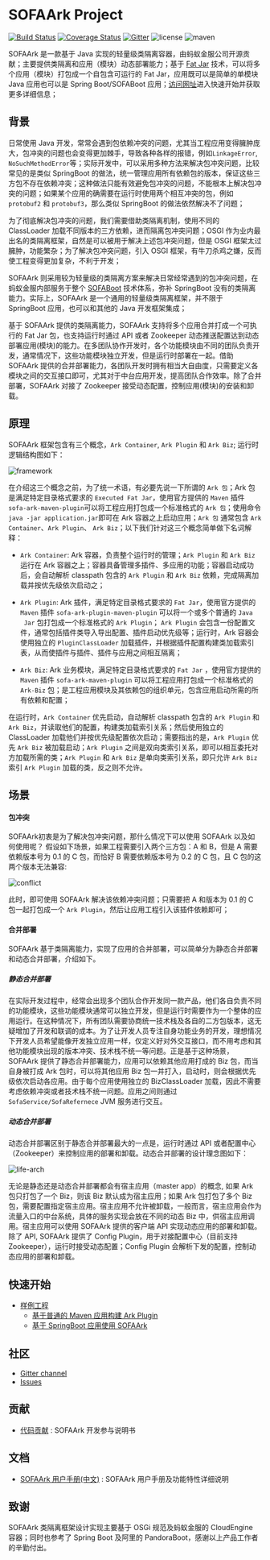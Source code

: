 # SOFAArk Project

[![Build Status](https://travis-ci.org/sofastack/sofa-ark.svg?branch=master)](https://travis-ci.org/sofastack/sofa-ark)
[![Coverage Status](https://codecov.io/gh/sofastack/sofa-ark/branch/master/graph/badge.svg)](https://codecov.io/gh/sofastack/sofa-ark/branch/master/graph/badge.svg)
[![Gitter](https://img.shields.io/badge/chat-on%20gitter-orange.svg)](https://gitter.im/sofa-ark/Lobby)
![license](https://img.shields.io/badge/license-Apache--2.0-green.svg)
![maven](https://img.shields.io/nexus/r/https/oss.sonatype.org/com.alipay.sofa/sofa-ark-all.svg)

SOFAArk 是一款基于 Java 实现的轻量级类隔离容器，由蚂蚁金服公司开源贡献；主要提供类隔离和应用（模块）动态部署能力；基于 [Fat Jar](https://docs.spring.io/spring-boot/docs/current/reference/html/executable-jar.html#executable-jar-jar-file-structure) 技术，可以将多个应用（模块）打包成一个自包含可运行的 Fat Jar，应用既可以是简单的单模块 Java 应用也可以是 Spring Boot/SOFABoot 应用；[访问网址](https://www.sofastack.tech/sofa-boot/docs/sofa-ark-readme?lang=zh-cn)进入快速开始并获取更多详细信息；

## 背景
日常使用 Java 开发，常常会遇到包依赖冲突的问题，尤其当工程应用变得臃肿庞大，包冲突的问题也会变得更加棘手，导致各种各样的报错，例如`LinkageError`, `NoSuchMethodError`等；实际开发中，可以采用多种方法来解决包冲突问题，比较常见的是类似 SpringBoot 的做法，统一管理应用所有依赖包的版本，保证这些三方包不存在依赖冲突；这种做法只能有效避免包冲突的问题，不能根本上解决包冲突的问题；如果某个应用的确需要在运行时使用两个相互冲突的包，例如 `protobuf2` 和 `protobuf3`，那么类似 SpringBoot 的做法依然解决不了问题；

为了彻底解决包冲突的问题，我们需要借助类隔离机制，使用不同的 ClassLoader 加载不同版本的三方依赖，进而隔离包冲突问题；OSGI 作为业内最出名的类隔离框架，自然是可以被用于解决上述包冲突问题，但是 OSGI 框架太过臃肿，功能繁杂；为了解决包冲突问题，引入 OSGI 框架，有牛刀杀鸡之嫌，反而使工程变得更加复杂，不利于开发；

SOFAArk 则采用较为轻量级的类隔离方案来解决日常经常遇到的包冲突问题，在蚂蚁金服内部服务于整个 [SOFABoot](https://github.com/sofastack/sofa-boot) 技术体系，弥补 SpringBoot 没有的类隔离能力。实际上，SOFAArk 是一个通用的轻量级类隔离框架，并不限于 SpringBoot 应用，也可以和其他的 Java 开发框架集成；

基于 SOFAArk 提供的类隔离能力，SOFAArk 支持将多个应用合并打成一个可执行的 Fat Jar 包，也支持运行时通过 API 或者 Zookeeper 动态推送配置达到动态部署应用(模块)的能力。在多团队协作开发时，各个功能模块由不同的团队负责开发，通常情况下，这些功能模块独立开发，但是运行时部署在一起。借助 SOFAArk 提供的合并部署能力，各团队开发时拥有相当大自由度，只需要定义各模块之间的交互接口即可，尤其对于中台应用开发，提高团队合作效率。除了合并部署，SOFAArk 对接了 Zookeeper 接受动态配置，控制应用(模块)的安装和卸载。



## 原理
SOFAArk 框架包含有三个概念，`Ark Container`, `Ark Plugin` 和 `Ark Biz`; 运行时逻辑结构图如下： 

![framework](resource/SOFA-Ark-Framework.png)

在介绍这三个概念之前，为了统一术语，有必要先说一下所谓的 `Ark 包`；Ark 包是满足特定目录格式要求的 `Executed Fat Jar`，使用官方提供的 `Maven` 插件 `sofa-ark-maven-plugin`可以将工程应用打包成一个标准格式的 `Ark 包`；使用命令 `java -jar application.jar`即可在 Ark 容器之上启动应用；`Ark 包` 通常包含 `Ark Container`、`Ark Plugin`、 `Ark Biz`；以下我们针对这三个概念简单做下名词解释：

+ `Ark Container`: Ark 容器，负责整个运行时的管理；`Ark Plugin` 和 `Ark Biz` 运行在 Ark 容器之上；容器具备管理多插件、多应用的功能；容器启动成功后，会自动解析 classpath 包含的 `Ark Plugin` 和 `Ark Biz` 依赖，完成隔离加载并按优先级依次启动之；

+ `Ark Plugin`: Ark 插件，满足特定目录格式要求的 `Fat Jar`，使用官方提供的 `Maven` 插件 `sofa-ark-plugin-maven-plugin` 可以将一个或多个普通的 `Java  Jar` 包打包成一个标准格式的 `Ark Plugin`； `Ark Plugin` 会包含一份配置文件，通常包括插件类导入导出配置、插件启动优先级等；运行时，Ark 容器会使用独立的 `PluginClassLoader` 加载插件，并根据插件配置构建类加载索引表，从而使插件与插件、插件与应用之间相互隔离；

+ `Ark Biz`: Ark 业务模块，满足特定目录格式要求的 `Fat Jar` ，使用官方提供的 `Maven` 插件 `sofa-ark-maven-plugin` 可以将工程应用打包成一个标准格式的 `Ark-Biz` 包；是工程应用模块及其依赖包的组织单元，包含应用启动所需的所有依赖和配置；

在运行时，`Ark Container` 优先启动，自动解析 classpath 包含的 `Ark Plugin` 和 `Ark Biz`，并读取他们的配置，构建类加载索引关系；然后使用独立的 ClassLoader 加载他们并按优先级配置依次启动；需要指出的是，`Ark Plugin` 优先 `Ark Biz` 被加载启动；`Ark Plugin` 之间是双向类索引关系，即可以相互委托对方加载所需的类；`Ark Plugin` 和 `Ark Biz` 是单向类索引关系，即只允许 `Ark Biz` 索引 `Ark Plugin` 加载的类，反之则不允许。

## 场景
#### 包冲突
SOFAArk初衷是为了解决包冲突问题，那什么情况下可以使用 SOFAArk 以及如何使用呢？ 假设如下场景，如果工程需要引入两个三方包：A 和 B，但是 A 需要依赖版本号为 0.1 的 C 包，而恰好 B 需要依赖版本号为 0.2 的 C 包，且 C 包的这两个版本无法兼容:

![conflict](resource/SOFA-Ark-Conflict.png)

此时，即可使用 SOFAArk 解决该依赖冲突问题；只需要把 A 和版本为 0.1 的 C 包一起打包成一个 `Ark Plugin`，然后让应用工程引入该插件依赖即可；

#### 合并部署
SOFAArk 基于类隔离能力，实现了应用的合并部署，可以简单分为静态合并部署和动态合并部署，介绍如下。

##### 静态合并部署
在实际开发过程中，经常会出现多个团队合作开发同一款产品，他们各自负责不同的功能模块，这些功能模块通常可以独立开发，但是运行时需要作为一个整体的应用运行。在这种情况下，所有团队需要协商统一技术栈及各自的二方包版本，这无疑增加了开发和联调的成本。为了让开发人员专注自身功能业务的开发，理想情况下开发人员希望能像开发独立应用一样，仅定义好对外交互接口，而不用考虑和其他功能模块出现的版本冲突、技术栈不统一等问题。正是基于这种场景，SOFAArk 提供了静态合并部署能力，应用可以依赖其他应用打成的 Biz 包，而当自身被打成 Ark 包时，可以将其他应用 Biz 包一并打入，启动时，则会根据优先级依次启动各应用。由于每个应用使用独立的 BizClassLoader 加载，因此不需要考虑依赖冲突或者技术栈不统一问题。应用之间则通过 `SofaService/SofaRefernece` JVM 服务进行交互。

##### 动态合并部署
动态合并部署区别于静态合并部署最大的一点是，运行时通过 API 或者配置中心（Zookeeper）来控制应用的部署和卸载。动态合并部署的设计理念图如下：

![life-arch](resources/life-arch.png)

无论是静态还是动态合并部署都会有宿主应用（master app）的概念, 如果 Ark 包只打包了一个 Biz，则该 Biz 默认成为宿主应用；如果 Ark 包打包了多个 Biz 包，需要配置指定宿主应用。宿主应用不允许被卸载，一般而言，宿主应用会作为流量入口的中台系统，具体的服务实现会放在不同的动态 Biz 中，供宿主应用调用。宿主应用可以使用 SOFAArk 提供的客户端 API 实现动态应用的部署和卸载。除了 API, SOFAArk 提供了 Config Plugin，用于对接配置中心（目前支持 Zookeeper），运行时接受动态配置；Config Plugin 会解析下发的配置，控制动态应用的部署和卸载。


## 快速开始
* [样例工程](sofa-ark-samples)
  * [基于普通的 Maven 应用构建 Ark Plugin](sofa-ark-samples/sample-ark-plugin)
  * [基于 SpringBoot 应用使用 SOFAArk](sofa-ark-samples/sample-springboot-ark)
 
## 社区
* [Gitter channel](https://gitter.im/sofa-ark/Lobby) 
* [Issues](https://github.com/sofastack/sofa-ark/issues)

## 贡献
* [代码贡献](./CONTRIBUTING.md) : SOFAArk 开发参与说明书

## 文档
* [SOFAArk 用户手册(中文)](http://www.sofastack.tech/sofa-boot/docs/sofa-ark-readme) : SOFAArk 用户手册及功能特性详细说明

## 致谢
SOFAArk 类隔离框架设计实现主要基于 OSGi 规范及蚂蚁金服的 CloudEngine 容器；同时也参考了 Spring Boot 及阿里的 PandoraBoot，感谢以上产品工作者的辛勤付出。
